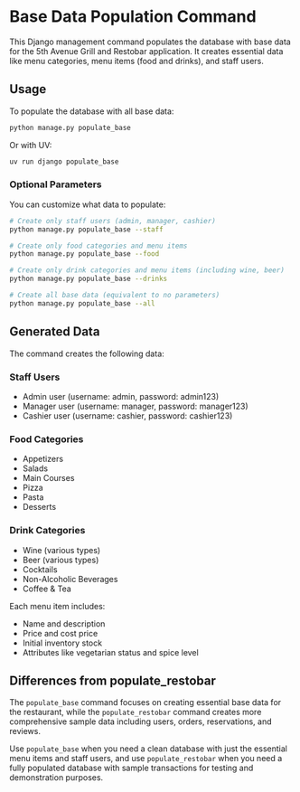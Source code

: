 # Base Data Population Command

This Django management command populates the database with base data for the 5th Avenue Grill and Restobar application. It creates essential data like menu categories, menu items (food and drinks), and staff users.

## Usage

To populate the database with all base data:

```bash
python manage.py populate_base
```

Or with UV:

```bash
uv run django populate_base
```

### Optional Parameters

You can customize what data to populate:

```bash
# Create only staff users (admin, manager, cashier)
python manage.py populate_base --staff

# Create only food categories and menu items
python manage.py populate_base --food

# Create only drink categories and menu items (including wine, beer)
python manage.py populate_base --drinks

# Create all base data (equivalent to no parameters)
python manage.py populate_base --all
```

## Generated Data

The command creates the following data:

### Staff Users
- Admin user (username: admin, password: admin123)
- Manager user (username: manager, password: manager123)
- Cashier user (username: cashier, password: cashier123)

### Food Categories
- Appetizers
- Salads
- Main Courses
- Pizza
- Pasta
- Desserts

### Drink Categories
- Wine (various types)
- Beer (various types)
- Cocktails
- Non-Alcoholic Beverages
- Coffee & Tea

Each menu item includes:
- Name and description
- Price and cost price
- Initial inventory stock
- Attributes like vegetarian status and spice level

## Differences from populate_restobar

The `populate_base` command focuses on creating essential base data for the restaurant, while the `populate_restobar` command creates more comprehensive sample data including users, orders, reservations, and reviews.

Use `populate_base` when you need a clean database with just the essential menu items and staff users, and use `populate_restobar` when you need a fully populated database with sample transactions for testing and demonstration purposes.

